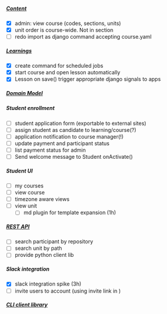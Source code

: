 ##### [Content](CONTENT.md)
- [x] admin: view course (codes, sections, units)
- [x] unit order is course-wide. Not in section
- [ ] redo import as django command accepting course.yaml
##### [Learnings](LEARNINGS.md)
- [x] create command for scheduled jobs
- [x] start course and open lesson automatically
- [x] Lesson on save() trigger appropriate django signals to apps
##### [Domain Model](MODELS.md)
##### Student enrollment
- [ ] student application form (exportable to external sites)
- [ ] assign student as candidate to learning/course(?)
- [ ] application notification to course manager(!)
- [ ] update payment and participant status  
- [ ] list payment status for admin
- [ ] Send welcome message to Student onActivate() 
##### Student UI
- [ ] my courses
- [ ] view course
- [ ] timezone aware views
- [ ] view unit
    - [ ] md plugin for template expansion (1h)
##### [REST API](API.md)
- [ ] search participant by repository
- [ ] search unit by path
- [ ] provide python client lib
##### Slack integration
- [x] slack integration spike (3h)
- [ ] invite users to account (using invite link in )
##### [CLI client library](CLI.md)
